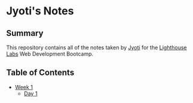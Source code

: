 # Jyoti's Notes
## Summary 

This repository contains all of the notes taken by [Jyoti](https://github.com/JyotiKhabra) for the [Lighthouse Labs](https://www.lighthouselabs.ca/) Web Development Bootcamp.

## Table of Contents
* [Week 1](/week_1)
  * [Day 1](/week_1/Day_1)